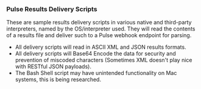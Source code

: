 ### Pulse Results Delivery Scripts

These are sample results delivery scripts in various native and third-party interpreters, named by the OS/interpreter used.  They will read the contents of a results file and deliver such to a Pulse webhook endpoint for parsing.

- All delivery scripts will read in ASCII XML and JSON results formats.
- All delivery scripts will Base64 Encode the data for security and prevention of miscoded characters (Sometimes XML doesn't play nice with RESTful JSON payloads).
- The Bash Shell script may have unintended functionality on Mac systems, this is being researched.

